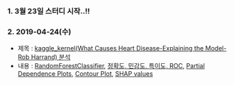 ### 1. 3월 23일 스터디 시작..!!

### 2. 2019-04-24(수)
   -  제목 : [kaggle_kernel(What Causes Heart Disease-Explaining the Model-Rob Harrand) 분석](https://www.kaggle.com/tentotheminus9/what-causes-heart-disease-explaining-the-model)
   -  내용 : [RandomForestClassifier](https://scikit-learn.org/stable/modules/generated/sklearn.ensemble.RandomForestClassifier.html), [정확도, 민감도, 특이도, ROC](https://tykimos.github.io/2017/05/22/Evaluation_Talk/), [Partial Dependence Plots](https://eli5.readthedocs.io/en/latest/blackbox/permutation_importance.html), [Contour Plot](https://matplotlib.org/api/_as_gen/matplotlib.pyplot.contour.html), [SHAP values](https://brunch.co.kr/@bdh/26)
